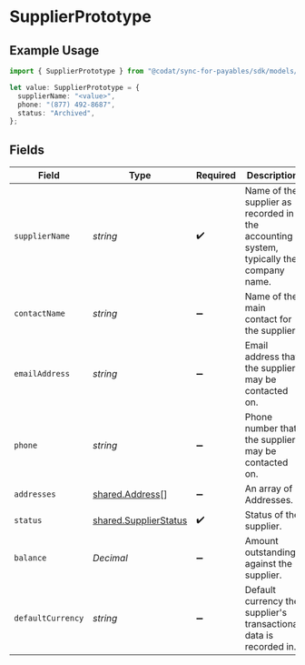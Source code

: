 # SupplierPrototype

## Example Usage

```typescript
import { SupplierPrototype } from "@codat/sync-for-payables/sdk/models/shared";

let value: SupplierPrototype = {
  supplierName: "<value>",
  phone: "(877) 492-8687",
  status: "Archived",
};
```

## Fields

| Field                                                                                  | Type                                                                                   | Required                                                                               | Description                                                                            | Example                                                                                |
| -------------------------------------------------------------------------------------- | -------------------------------------------------------------------------------------- | -------------------------------------------------------------------------------------- | -------------------------------------------------------------------------------------- | -------------------------------------------------------------------------------------- |
| `supplierName`                                                                         | *string*                                                                               | :heavy_check_mark:                                                                     | Name of the supplier as recorded in the accounting system, typically the company name. |                                                                                        |
| `contactName`                                                                          | *string*                                                                               | :heavy_minus_sign:                                                                     | Name of the main contact for the supplier.                                             |                                                                                        |
| `emailAddress`                                                                         | *string*                                                                               | :heavy_minus_sign:                                                                     | Email address that the supplier may be contacted on.                                   |                                                                                        |
| `phone`                                                                                | *string*                                                                               | :heavy_minus_sign:                                                                     | Phone number that the supplier may be contacted on.                                    | +44 25691 154789                                                                       |
| `addresses`                                                                            | [shared.Address](../../../sdk/models/shared/address.md)[]                              | :heavy_minus_sign:                                                                     | An array of Addresses.                                                                 |                                                                                        |
| `status`                                                                               | [shared.SupplierStatus](../../../sdk/models/shared/supplierstatus.md)                  | :heavy_check_mark:                                                                     | Status of the supplier.                                                                |                                                                                        |
| `balance`                                                                              | *Decimal*                                                                              | :heavy_minus_sign:                                                                     | Amount outstanding against the supplier.                                               |                                                                                        |
| `defaultCurrency`                                                                      | *string*                                                                               | :heavy_minus_sign:                                                                     | Default currency the supplier's transactional data is recorded in.                     |                                                                                        |